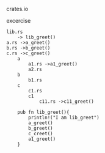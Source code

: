 crates.io

excercise

    lib.rs
        -> lib_greet()
    a.rs ->a_greet()
    b.rs ->b_greet()
    c.rs ->c_greet()
        a
            a1.rs ->a1_greet()
            a2.rs
        b 
            b1.rs
        c
            c1.rs
            c1
                c11.rs ->c11_greet()

        pub fn lib_greet(){
            println!("I am lib_greet")
            a_greet()
            b_greet()
            c_creet()
            a1_greet()
        }
